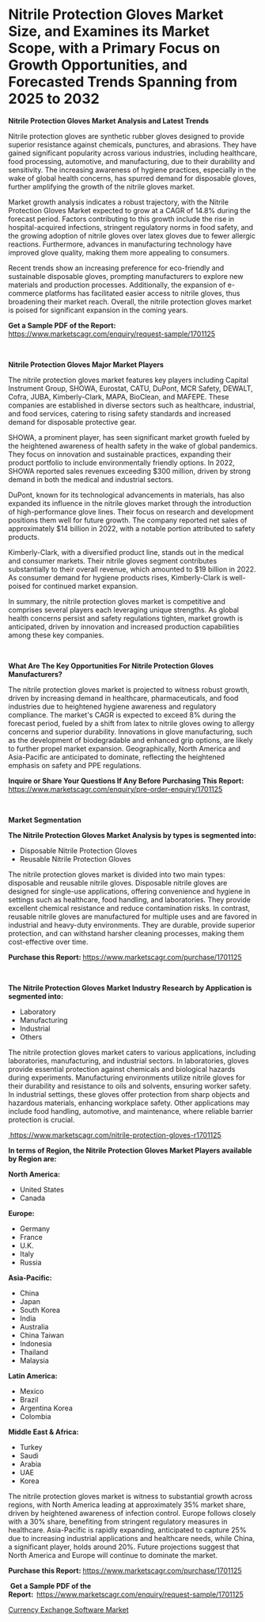 <p><h1>Nitrile Protection Gloves Market Size, and Examines its Market Scope, with a Primary Focus on Growth Opportunities, and Forecasted Trends Spanning from 2025 to 2032</h1></p><p><strong>Nitrile Protection Gloves Market Analysis and Latest Trends</strong></p>
<p><p>Nitrile protection gloves are synthetic rubber gloves designed to provide superior resistance against chemicals, punctures, and abrasions. They have gained significant popularity across various industries, including healthcare, food processing, automotive, and manufacturing, due to their durability and sensitivity. The increasing awareness of hygiene practices, especially in the wake of global health concerns, has spurred demand for disposable gloves, further amplifying the growth of the nitrile gloves market.</p><p>Market growth analysis indicates a robust trajectory, with the Nitrile Protection Gloves Market expected to grow at a CAGR of 14.8% during the forecast period. Factors contributing to this growth include the rise in hospital-acquired infections, stringent regulatory norms in food safety, and the growing adoption of nitrile gloves over latex gloves due to fewer allergic reactions. Furthermore, advances in manufacturing technology have improved glove quality, making them more appealing to consumers.</p><p>Recent trends show an increasing preference for eco-friendly and sustainable disposable gloves, prompting manufacturers to explore new materials and production processes. Additionally, the expansion of e-commerce platforms has facilitated easier access to nitrile gloves, thus broadening their market reach. Overall, the nitrile protection gloves market is poised for significant expansion in the coming years.</p></p>
<p><strong>Get a Sample PDF of the Report:&nbsp;</strong> <a href="https://www.marketscagr.com/enquiry/request-sample/1701125?utm_campaign=3575&utm_medium=2&utm_source=Github&utm_content=ia&utm_term=27032025&utm_id=nitrile-protection-gloves">https://www.marketscagr.com/enquiry/request-sample/1701125</a></p>
<p>&nbsp;</p>
<p><strong>Nitrile Protection Gloves Major Market Players</strong></p>
<p><p>The nitrile protection gloves market features key players including Capital Instrument Group, SHOWA, Eurostat, CATU, DuPont, MCR Safety, DEWALT, Cofra, JUBA, Kimberly-Clark, MAPA, BioClean, and MAFEPE. These companies are established in diverse sectors such as healthcare, industrial, and food services, catering to rising safety standards and increased demand for disposable protective gear.</p><p>SHOWA, a prominent player, has seen significant market growth fueled by the heightened awareness of health safety in the wake of global pandemics. They focus on innovation and sustainable practices, expanding their product portfolio to include environmentally friendly options. In 2022, SHOWA reported sales revenues exceeding $300 million, driven by strong demand in both the medical and industrial sectors.</p><p>DuPont, known for its technological advancements in materials, has also expanded its influence in the nitrile gloves market through the introduction of high-performance glove lines. Their focus on research and development positions them well for future growth. The company reported net sales of approximately $14 billion in 2022, with a notable portion attributed to safety products.</p><p>Kimberly-Clark, with a diversified product line, stands out in the medical and consumer markets. Their nitrile gloves segment contributes substantially to their overall revenue, which amounted to $19 billion in 2022. As consumer demand for hygiene products rises, Kimberly-Clark is well-poised for continued market expansion.</p><p>In summary, the nitrile protection gloves market is competitive and comprises several players each leveraging unique strengths. As global health concerns persist and safety regulations tighten, market growth is anticipated, driven by innovation and increased production capabilities among these key companies.</p></p>
<p>&nbsp;</p>
<p><strong>What Are The Key Opportunities For Nitrile Protection Gloves Manufacturers?</strong></p>
<p><p>The nitrile protection gloves market is projected to witness robust growth, driven by increasing demand in healthcare, pharmaceuticals, and food industries due to heightened hygiene awareness and regulatory compliance. The market's CAGR is expected to exceed 8% during the forecast period, fueled by a shift from latex to nitrile gloves owing to allergy concerns and superior durability. Innovations in glove manufacturing, such as the development of biodegradable and enhanced grip options, are likely to further propel market expansion. Geographically, North America and Asia-Pacific are anticipated to dominate, reflecting the heightened emphasis on safety and PPE regulations.</p></p>
<p><strong>Inquire or Share Your Questions If Any Before Purchasing This Report:</strong> <a href="https://www.marketscagr.com/enquiry/pre-order-enquiry/1701125?utm_campaign=3575&utm_medium=2&utm_source=Github&utm_content=ia&utm_term=27032025&utm_id=nitrile-protection-gloves">https://www.marketscagr.com/enquiry/pre-order-enquiry/1701125</a></p>
<p>&nbsp;</p>
<p><strong>Market Segmentation</strong></p>
<p><strong>The Nitrile Protection Gloves Market Analysis by types is segmented into:</strong></p>
<p><ul><li>Disposable Nitrile Protection Gloves</li><li>Reusable Nitrile Protection Gloves</li></ul></p>
<p><p>The nitrile protection gloves market is divided into two main types: disposable and reusable nitrile gloves. Disposable nitrile gloves are designed for single-use applications, offering convenience and hygiene in settings such as healthcare, food handling, and laboratories. They provide excellent chemical resistance and reduce contamination risks. In contrast, reusable nitrile gloves are manufactured for multiple uses and are favored in industrial and heavy-duty environments. They are durable, provide superior protection, and can withstand harsher cleaning processes, making them cost-effective over time.</p></p>
<p><strong>Purchase this Report:&nbsp;</strong><a href="https://www.marketscagr.com/purchase/1701125?utm_campaign=3575&utm_medium=2&utm_source=Github&utm_content=ia&utm_term=27032025&utm_id=nitrile-protection-gloves">https://www.marketscagr.com/purchase/1701125</a></p>
<p>&nbsp;</p>
<p><strong>The Nitrile Protection Gloves Market Industry Research by Application is segmented into:</strong></p>
<p><ul><li>Laboratory</li><li>Manufacturing</li><li>Industrial</li><li>Others</li></ul></p>
<p><p>The nitrile protection gloves market caters to various applications, including laboratories, manufacturing, and industrial sectors. In laboratories, gloves provide essential protection against chemicals and biological hazards during experiments. Manufacturing environments utilize nitrile gloves for their durability and resistance to oils and solvents, ensuring worker safety. In industrial settings, these gloves offer protection from sharp objects and hazardous materials, enhancing workplace safety. Other applications may include food handling, automotive, and maintenance, where reliable barrier protection is crucial.</p></p>
<p><a href="https://www.marketscagr.com/nitrile-protection-gloves-r1701125?utm_campaign=3575&utm_medium=2&utm_source=Github&utm_content=ia&utm_term=27032025&utm_id=nitrile-protection-gloves">&nbsp;https://www.marketscagr.com/nitrile-protection-gloves-r1701125</a></p>
<p><strong>In terms of Region, the Nitrile Protection Gloves Market Players available by Region are:</strong></p>
<p>
    <p> <strong> North America: </strong>
        <ul>
            <li>United States</li>
            <li>Canada</li>
        </ul>
        </p> 
    <p> <strong> Europe: </strong>
        <ul>
            <li>Germany</li>
            <li>France</li>
            <li>U.K.</li>
            <li>Italy</li>
            <li>Russia</li>
        </ul>
        </p> 
    <p> <strong> Asia-Pacific: </strong>
        <ul>
            <li>China</li>
            <li>Japan</li>
            <li>South Korea</li>
            <li>India</li>
            <li>Australia</li>
            <li>China Taiwan</li>
            <li>Indonesia</li>
            <li>Thailand</li>
            <li>Malaysia</li>
        </ul>
        </p> 
    <p> <strong> Latin America: </strong>
        <ul>
            <li>Mexico</li>
            <li>Brazil</li>
            <li>Argentina Korea</li>
            <li>Colombia</li>
        </ul>
        </p> 
    <p> <strong> Middle East & Africa: </strong>
        <ul>
            <li>Turkey</li>
            <li>Saudi</li>
            <li>Arabia</li>
            <li>UAE</li>
            <li>Korea</li>
        </ul>
    </p>
    </p>
<p><p>The nitrile protection gloves market is witness to substantial growth across regions, with North America leading at approximately 35% market share, driven by heightened awareness of infection control. Europe follows closely with a 30% share, benefiting from stringent regulatory measures in healthcare. Asia-Pacific is rapidly expanding, anticipated to capture 25% due to increasing industrial applications and healthcare needs, while China, a significant player, holds around 20%. Future projections suggest that North America and Europe will continue to dominate the market.</p></p>
<p><strong>Purchase this Report: </strong><a href="https://www.marketscagr.com/purchase/1701125?utm_campaign=3575&utm_medium=2&utm_source=Github&utm_content=ia&utm_term=27032025&utm_id=nitrile-protection-gloves">https://www.marketscagr.com/purchase/1701125</a></p>
<p>&nbsp;<strong>Get a Sample PDF of the Report:&nbsp;&nbsp;</strong><a href="https://www.marketscagr.com/enquiry/request-sample/1701125?utm_campaign=3575&utm_medium=2&utm_source=Github&utm_content=ia&utm_term=27032025&utm_id=nitrile-protection-gloves">https://www.marketscagr.com/enquiry/request-sample/1701125</a></p>
<p><strong></strong></p>
<p><p><a href="https://github.com/oeungcolesh0/Market-Research-Report-List-1/blob/main/currency-exchange-software-market.md?utm_campaign=3575&utm_medium=2&utm_source=Github&utm_content=ia&utm_term=27032025&utm_id=nitrile-protection-gloves">Currency Exchange Software Market</a></p></p>